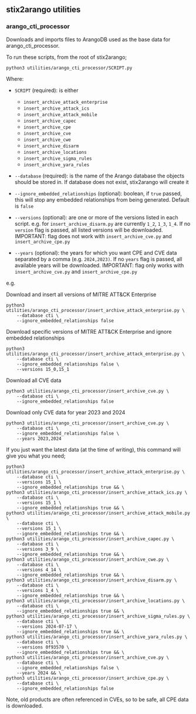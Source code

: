 ## stix2arango utilities

### arango_cti_processor

Downloads and imports files to ArangoDB used as the base data for arango_cti_processor.

To run these scripts, from the root of stix2arango;

```shell
python3 utilities/arango_cti_processor/SCRIPT.py
```

Where:

* `SCRIPT` (required): is either
	* `insert_archive_attack_enterprise`
	* `insert_archive_attack_ics`
	* `insert_archive_attack_mobile`
	* `insert_archive_capec`
	* `insert_archive_cpe`
	* `insert_archive_cve`
	* `insert_archive_cwe`
	* `insert_archive_disarm`
	* `insert_archive_locations`
	* `insert_archive_sigma_rules`
	* `insert_archive_yara_rules`
	
* `--database` (required): is the name of the Arango database the objects should be stored in. If database does not exist, stix2arango will create it
* `--ignore_embedded_relationships` (optional): boolean, if `true` passed, this will stop any embedded relationships from being generated. Default is `false`
* `--versions` (optional): are one or more of the versions listed in each script. e.g. for `insert_archive_disarm.py` are currently `1_2`, `1_3`, `1_4`. If no `version` flag is passed, all listed versions will be downloaded. IMPORTANT: flag does not work with `insert_archive_cve.py` and `insert_archive_cpe.py`
* `--years` (optional): the years for which you want CPE and CVE data separated by a comma (e.g. `2024,2023)`. If no `years` flag is passed, all available years will be downloaded. IMPORTANT: flag only works with `insert_archive_cve.py` and `insert_archive_cpe.py`

e.g.

Download and insert all versions of MITRE ATT&CK Enterprise

```shell
python3 utilities/arango_cti_processor/insert_archive_attack_enterprise.py \
	--database cti \
	--ignore_embedded_relationships false
```

Download specific versions of MITRE ATT&CK Enterprise and ignore embedded relationships

```shell
python3 utilities/arango_cti_processor/insert_archive_attack_enterprise.py \
	--database cti \
	--ignore_embedded_relationships false \
	--versions 15_0,15_1
```

Download all CVE data

```shell
python3 utilities/arango_cti_processor/insert_archive_cve.py \
	--database cti \
	--ignore_embedded_relationships false
```

Download only CVE data for year 2023 and 2024

```shell
python3 utilities/arango_cti_processor/insert_archive_cve.py \
	--database cti \
	--ignore_embedded_relationships false \
	--years 2023,2024
```

If you just want the latest data (at the time of writing), this command will give you what you need;

```shell
python3 utilities/arango_cti_processor/insert_archive_attack_enterprise.py \
	--database cti \
	--versions 15_1 \
    --ignore_embedded_relationships true && \
python3 utilities/arango_cti_processor/insert_archive_attack_ics.py \
	--database cti \
	--versions 15_1 \
    --ignore_embedded_relationships true && \
python3 utilities/arango_cti_processor/insert_archive_attack_mobile.py \
	--database cti \
	--versions 15_1 \
    --ignore_embedded_relationships true && \
python3 utilities/arango_cti_processor/insert_archive_capec.py \
	--database cti \
	--versions 3_9 \
    --ignore_embedded_relationships true && \
python3 utilities/arango_cti_processor/insert_archive_cwe.py \
	--database cti \
	--versions 4_14 \
    --ignore_embedded_relationships true && \
python3 utilities/arango_cti_processor/insert_archive_disarm.py \
	--database cti \
	--versions 1_4 \
    --ignore_embedded_relationships true && \
python3 utilities/arango_cti_processor/insert_archive_locations.py \
	--database cti \
    --ignore_embedded_relationships true && \
python3 utilities/arango_cti_processor/insert_archive_sigma_rules.py \
	--database cti \
	--versions 2024-07-17 \
    --ignore_embedded_relationships true && \
python3 utilities/arango_cti_processor/insert_archive_yara_rules.py \
	--database cti \
	--versions 0f93570 \
    --ignore_embedded_relationships true && \
python3 utilities/arango_cti_processor/insert_archive_cve.py \
	--database cti \
	--ignore_embedded_relationships false \
	--years 2024 && \
python3 utilities/arango_cti_processor/insert_archive_cpe.py \
	--database cti \
	--ignore_embedded_relationships false
```

Note, old products are often referenced in CVEs, so to be safe, all CPE data is downloaded.